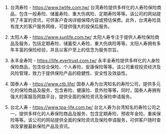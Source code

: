 

1. 台湾寿险 - https://www.twlife.com.tw/
台湾寿险提供多样化的人寿险保险商品，包含一般寿险、储蓄寿险、重大伤病险、定期寿险等等。该公司的网站提供了丰富的资讯，可供客户查询详细保障内容或预估保费。此外，台湾寿险具有庞大的客户服务网络，可提供强大的投保后服务。

2. 太阳人寿 - https://www.sunlife.com.tw/
太阳人寿专注于提供人寿险保险商品及服务，包括定期寿险、储蓄型人寿险、重大伤病险等等。太阳人寿拥有多年丰富的保险经验，并且以客户至上的信念为服务宗旨。

3. 永丰金寿险 - https://life.evertrust.com.tw/
永丰金寿险提供多样化的人身险保险商品，包含综合保险、个人寿险、安康保险等等。该公司重视投资经济及风险管理，致力于提供保险产品的稳健性、安全性及效益性。

4. 国泰人寿 - https://www.ctb.life/
国泰人寿为台湾知名的寿险公司，提供多元化的保险商品及服务，包含寿险、健康险、意外险等等。同时，国泰人寿拥有强大的客服及网路平台，提供全面的保险资讯及保险申请服务。

5. 台北人寿 - https://www.tpa-life.com.tw/
台北人寿为台湾知名的寿险公司之一，提供多样化的人寿保险商品及服务，包含定期寿险、预收年金险、重疾保险等等。该公司的网站提供全面的保险资讯及保险申请服务，可供客户随时查询及掌握最新保险产品及资讯。
